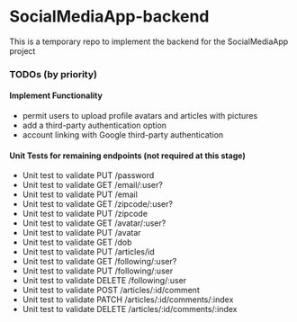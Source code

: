 # SocialMediaApp-backend

This is a temporary repo to implement the backend for the SocialMediaApp project

### TODOs (by priority)

#### Implement Functionality

- permit users to upload profile avatars and articles with pictures
- add a third-party authentication option
- account linking with Google third-party authentication

#### Unit Tests for remaining endpoints (not required at this stage)

- Unit test to validate PUT /password
- Unit test to validate GET /email/:user?
- Unit test to validate PUT /email
- Unit test to validate GET /zipcode/:user?
- Unit test to validate PUT /zipcode
- Unit test to validate GET /avatar/:user?
- Unit test to validate PUT /avatar
- Unit test to validate GET /dob
- Unit test to validate PUT /articles/id
- Unit test to validate GET /following/:user?
- Unit test to validate PUT /following/:user
- Unit test to validate DELETE /following/:user
- Unit test to validate POST /articles/:id/comment
- Unit test to validate PATCH /articles/:id/comments/:index
- Unit test to validate DELETE /articles/:id/comments/:index
